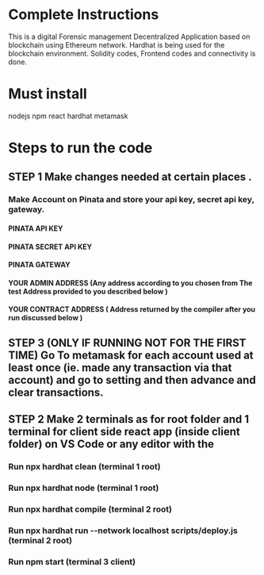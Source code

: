 # Complete Instructions

This is a digital Forensic management Decentralized Application based on blockchain using Ethereum network. 
Hardhat is being used for the blockchain environment. 
Solidity codes, Frontend codes and connectivity is done. 

# Must install

nodejs
npm
react
hardhat
metamask

# Steps to run the code

## STEP 1 Make changes needed at certain places .

###  Make Account on Pinata and store your api key, secret api key, gateway.

#### PINATA API KEY
#### PINATA SECRET API KEY
#### PINATA GATEWAY

#### YOUR ADMIN ADDRESS (Any address according to you chosen from The test Address provided to you described below )
#### YOUR CONTRACT ADDRESS ( Address returned by the compiler after you run discussed below )

## STEP 3 (ONLY IF RUNNING NOT FOR THE FIRST TIME) Go To metamask for each account used at least once (ie. made any transaction via that account)  and go to setting and then advance and clear transactions.

## STEP 2  Make 2 terminals as for root folder and 1 terminal for client side react app (inside client folder) on VS Code or any editor with the

### Run npx hardhat clean (terminal 1 root)
### Run npx hardhat node (terminal 1 root)
### Run npx hardhat compile (terminal 2 root)
### Run npx hardhat run --network localhost scripts/deploy.js (terminal 2 root)
### Run npm start (terminal 3 client)
